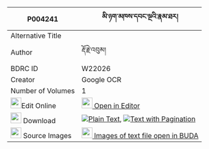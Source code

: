 |P004241|མི་ཉག་མཁས་དབང་ལྔའི་རྣམ་ཐར། 
| --- | --- 
|Alternative Title |
|Author| རྡོ་རྗེ་འབུམ།
|BDRC ID | W22026
|Creator | Google OCR
|Number of Volumes| 1
|<img width="25" src="https://img.icons8.com/color/25/000000/edit-property.png">Edit Online| [<img width="25" src="https://avatars.githubusercontent.com/u/45091458?s=200&v=4"> Open in Editor](http://editor.openpecha.org/P004241)
|<img width="25" src="https://img.icons8.com/fluent/48/000000/download-2.png"/>  Download | [![](https://img.icons8.com/color/20/000000/txt.png)Plain Text](https://github.com/Openpecha/P004241/releases/download/v1/mi_nyak_khe_wang_nga_i_namtar_plain_P004241.zip), [![](https://img.icons8.com/color/20/000000/txt.png)Text with Pagination](https://github.com/Openpecha/P004241/releases/download/v1/mi_nyak_khe_wang_nga_i_namtar_pages_P004241.zip)
|<img width="25" src="https://img.icons8.com/plasticine/100/000000/pictures-folder.png"/>  Source Images | [<img width="25" src="https://library.bdrc.io/icons/BUDA-small.svg"> Images of text file open in BUDA](https://library.bdrc.io/show/bdr:W22026)